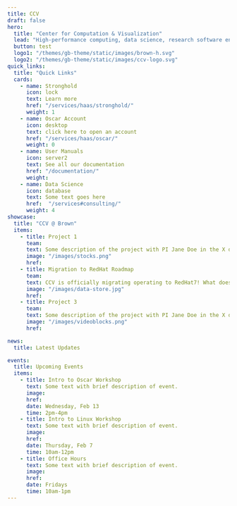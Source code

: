 ```yaml
---
title: CCV
draft: false
hero:
  title: "Center for Computation & Visualization"
  lead: "High-performance computing, data science, research software engineering, and visualization at Brown University."
  button: test
  logo1: "/themes/gb-theme/static/images/brown-h.svg"
  logo2: "/themes/gb-theme/static/images/ccv-logo.svg"
quick_links:
  title: "Quick Links"
  cards:
    - name: Stronghold
      icon: lock
      text: Learn more
      href: "/services/haas/stronghold/"
      weight: 1
    - name: Oscar Account
      icon: desktop
      text: click here to open an account
      href: "/services/haas/oscar/"
      weight: 0
    - name: User Manuals
      icon: server2
      text: See all our documentation
      href: "/documentation/"
      weight:
    - name: Data Science
      icon: database
      text: Some text goes here
      href:  "/services#consulting/"
      weight: 4
showcase:
  title: "CCV @ Brown"
  items:
    - title: Project 1
      team:
      text: Some description of the project with PI Jane Doe in the X department.
      image: "/images/stocks.png"
      href:
    - title: Migration to RedHat Roadmap
      team:
      text: CCV is officially migrating operating to RedHat7! What does this mean for you?
      image: "/images/data-store.jpg"
      href:
    - title: Project 3
      team:
      text: Some description of the project with PI Jane Doe in the X department.
      image: "/images/videoblocks.png"
      href:

news:
  title: Latest Updates

events:
  title: Upcoming Events
  items:
    - title: Intro to Oscar Workshop
      text: Some text with brief description of event.
      image:
      href:
      date: Wednesday, Feb 13
      time: 2pm-4pm
    - title: Intro to Linux Workshop
      text: Some text with brief description of event.
      image:
      href:
      date: Thursday, Feb 7
      time: 10am-12pm
    - title: Office Hours
      text: Some text with brief description of event.
      image:
      href:
      date: Fridays
      time: 10am-1pm
---
```

